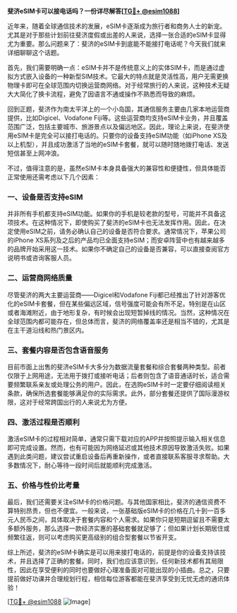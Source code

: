 **斐济eSIM卡可以接电话吗？一份详尽解答[[TG💪+ @esim1088](https://t.me/s/esim1088)]**

近年来，随着全球通信技术的发展，eSIM卡逐渐成为旅行者和商务人士的新宠。尤其是对于那些计划前往斐济度假或出差的人来说，选择一张合适的eSIM卡显得尤为重要。那么问题来了：斐济的eSIM卡到底能不能接打电话呢？今天我们就来详细聊聊这个话题。

首先，我们需要明确一点：eSIM卡并不是传统意义上的实体SIM卡，而是通过虚拟方式嵌入设备的一种新型SIM技术。它最大的特点就是灵活性高，用户无需更换物理卡即可在全球范围内切换运营商网络。对于经常旅行的人来说，这种技术无疑大大简化了换卡流程，避免了因语言不通或操作不熟悉而导致的麻烦。

回到正题，斐济作为南太平洋上的一个小岛国，其通信服务主要由几家本地运营商提供，比如Digicel、Vodafone Fiji等。这些运营商均支持eSIM卡业务，并且覆盖范围广泛，包括主要城市、旅游景点以及偏远地区。因此，理论上来说，在斐济使用eSIM卡是完全可以接打电话的。只要你的设备支持eSIM功能（如iPhone XS及以上机型），并且成功激活了当地的eSIM卡套餐，就可以随时随地拨打电话、发送短信甚至上网冲浪。

不过，值得注意的是，虽然eSIM卡本身具备强大的兼容性和便捷性，但具体能否正常使用还需考虑以下几个因素：

### 一、设备是否支持eSIM

并非所有手机都支持eSIM功能。如果你的手机是较老款的型号，可能并不具备这项技术。在这种情况下，即使购买了斐济的eSIM卡也无法发挥作用。因此，在决定使用eSIM之前，请务必确认自己的设备是否符合要求。通常情况下，苹果公司的iPhone XS系列及之后的产品均已全面支持eSIM；而安卓阵营中也有越来越多的品牌开始采用这一技术。如果你不确定自己的设备是否兼容，可以直接查阅官方说明书或咨询客服人员。

### 二、运营商网络质量

尽管斐济的两大主要运营商——Digicel和Vodafone Fiji都已经推出了针对游客优化的eSIM卡套餐，但在某些偏远区域，信号强度可能会有所不足。特别是在山区或者海滩附近，由于地形复杂，有时候会出现短暂掉线的情况。当然，这种情况在全球范围内都可能存在，但总体而言，斐济的网络覆盖率还是相当不错的，尤其是在主干道沿线和热门景区内。

### 三、套餐内容是否包含语音服务

目前市面上出售的斐济eSIM卡大多分为数据流量套餐和综合套餐两种类型。前者仅限于上网用途，无法用于拨打或接听电话；后者则包含了语音通话时长，适合需要频繁联系亲友或处理公务的用户。因此，在选购eSIM卡时一定要仔细阅读相关条款，确保所选套餐能够满足你的实际需求。此外，部分套餐还提供了国际漫游权限，这对于经常跨国出行的人来说尤为方便。

### 四、激活过程是否顺利

激活eSIM卡的过程相对简单，通常只需下载对应的APP并按照提示输入相关信息即可完成设置。然而，也有可能因为网络延迟或其他技术原因导致激活失败。如果遇到此类问题，建议尝试重启设备后再重新操作，或者直接联系客服寻求帮助。大多数情况下，耐心等待一段时间后就能顺利完成激活。

### 五、价格与性价比考量

最后，我们还需要关注eSIM卡的价格问题。与其他国家相比，斐济的通信资费不算特别昂贵，但也不便宜。一般来说，一张基础版eSIM卡的价格在几十到一百多元人民币之间，具体取决于套餐内容和个人需求。如果你只是短期逗留且不需要太多额外服务，那么选择一款经济实惠的基础套餐就足够了；但如果计划长期居住或频繁往返，则可以考虑购买更高级别的组合型套餐以节省开支。

综上所述，斐济的eSIM卡确实是可以用来接打电话的，前提是你的设备支持该技术，并且选择了正确的套餐。同时，我们也应该意识到，任何新技术都有其局限性，因此在享受便利的同时也要做好心理准备面对可能出现的小插曲。总之，只要提前做好功课并合理规划行程，相信每位游客都能在斐济享受到无忧无虑的通讯体验！

[[TG💪+ @esim1088](https://t.me/s/esim1088) ![Image](https://i.postimg.cc/4NQfJmqS/Snipaste-2025-05-13-00-14-12.png)]
